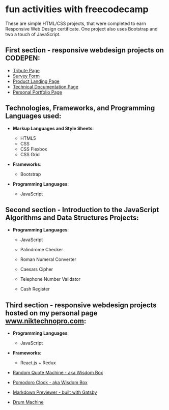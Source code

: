 # fun activities with freecodecamp

These are simple HTML/CSS projects, that were completed to earn Responsive Web Design certificate.
One project also uses Bootstrap and two a touch of JavaScript.

## First section - responsive webdesign projects on CODEPEN:
* [Tribute Page](https://codepen.io/niktechnopro/pen/KQRwXV)
* [Survey Form](https://codepen.io/niktechnopro/pen/NzQeYe)
* [Product Landing Page](https://codepen.io/niktechnopro/pen/QVdMoy)
* [Technical Documentation Page](https://codepen.io/niktechnopro/pen/LJzaEz)
* [Personal Portfolio Page](https://codepen.io/niktechnopro/pen/vRKjXJ)

## Technologies, Frameworks, and Programming Languages used:
* **Markup Languages and Style Sheets**:
    * HTML5
    * CSS
    * CSS Flexbox
    * CSS Grid

* **Frameworks**:
    * Bootstrap
    
* **Programming Languages**:
    * JavaScript

## Second section - Introduction to the JavaScript Algorithms and Data Structures Projects:
* **Programming Languages**:
    * JavaScript
    
   * Palindrome Checker
   * Roman Numeral Converter
   * Caesars Cipher
   * Telephone Number Validator
   * Cash Register

## Third section - responsive webdesign projects hosted on my personal page www.niktechnopro.com:
* **Programming Languages**:
    * JavaScript
* **Frameworks**:
    * React.js + Redux
    
* [Random Quote Machine - aka Wisdom Box](https://www.niktechnopro.com/demos/wisdombox/)
* [Pomodoro Clock - aka Wisdom Box](https://www.niktechnopro.com/demos/focus/)
* [Markdown Previewer - built with Gatsby](https://www.niktechnopro.com/demos/previewer/)
* [Drum Machine](https://www.niktechnopro.com/demos/drummachine/)
